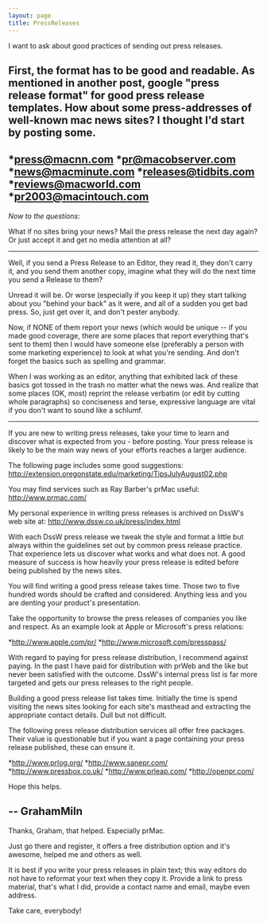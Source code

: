 ```yaml
---
layout: page
title: PressReleases
---
```




I want to ask about good practices of sending out press releases.

First, the format has to be good and readable. As mentioned in another post, google "press release format" for good press release templates.
How about some press-addresses of well-known mac news sites? I thought I'd start by posting some.
----

*press@macnn.com
*pr@macobserver.com
*news@macminute.com
*releases@tidbits.com
*reviews@macworld.com
*pr2003@macintouch.com
----
*Now to the questions*:

What if no sites bring your news? Mail the press release the next day again? Or just accept it and get no media attention at all?

----
Well, if you send a Press Release to an Editor, they read it, they don't carry it, and you send them another copy, imagine what they will do the next time you send a Release to them?

Unread it will be. Or worse (especially if you keep it up) they start talking about you "behind your back" as it were, and all of a sudden you get bad press. So, just get over it, and don't pester anybody.

Now, if NONE of them report your news (which would be unique -- if you made good coverage, there are some places that report everything that's sent to them) then I would have someone else (preferably a person with some marketing experience) to look at what you're sending. And don't forget the basics such as spelling and grammar.

When I was working as an editor, anything that exhibited lack of these basics got tossed in the trash no matter what the news was. And realize that some places (OK, most) reprint the release verbatim (or edit by cutting whole paragraphs) so conciseness and terse, expressive language are vital if you don't want to sound like a schlumf.

----
If you are new to writing press releases, take your time to learn and discover what is expected from you - before posting. Your press release is likely to be the main way news of your efforts reaches a larger audience.

The following page includes some good suggestions: http://extension.oregonstate.edu/marketing/TipsJulyAugust02.php

You may find services such as Ray Barber's prMac useful: http://www.prmac.com/

My personal experience in writing press releases is archived on DssW's web site at: http://www.dssw.co.uk/press/index.html

With each DssW press release we tweak the style and format a little but always within the guidelines set out by common press release practice. That experience lets us discover what works and what does not. A good measure of success is how heavily your press release is edited before being published by the news sites.

You will find writing a good press release takes time. Those two to five hundred words should be crafted and considered. Anything less and you are denting your product's presentation.

Take the opportunity to browse the press releases of companies you like and respect. As an example look at Apple or Microsoft's press relations:


*http://www.apple.com/pr/
*http://www.microsoft.com/presspass/


With regard to paying for press release distribution, I recommend against paying. In the past I have paid for distribution with prWeb and the like but never been satisfied with the outcome. DssW's internal press list is far more targeted and gets our press releases to the right people.

Building a good press release list takes time. Initially the time is spend visiting the news sites looking for each site's masthead and extracting the appropriate contact details. Dull but not difficult.

The following press release distribution services all offer free packages. Their value is questionable but if you want a page containing your press release published, these can ensure it.


*http://www.prlog.org/
*http://www.sanepr.com/
*http://www.pressbox.co.uk/
*http://www.prleap.com/
*http://openpr.com/


Hope this helps.

-- GrahamMiln
----
Thanks, Graham, that helped. Especially prMac.

Just go there and register, it offers a free distribution option and it's awesome, helped me and others as well.

It is best if you write your press releases in plain text; this way editors do not have to reformat your text when they copy it.
Provide a link to press material, that's what I did, provide a contact name and email, maybe even address.

Take care, everybody!

